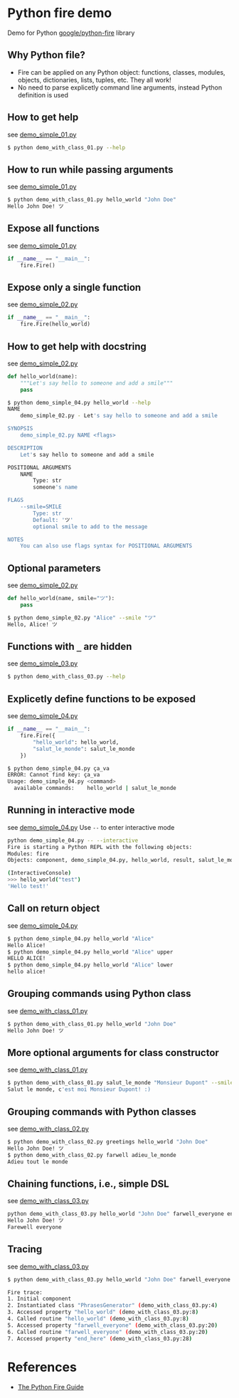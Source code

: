 # Python fire demo

Demo for Python [google/python-fire](https://github.com/google/python-fire) library

## Why Python file?
* Fire can be applied on any Python object: functions, classes, modules, objects, dictionaries, lists, tuples, etc. They all work!
* No need to parse explicetly command line arguments, instead Python definition is used

## How to get help
see [demo_simple_01.py](demo_simple_01.py)
```bash
$ python demo_with_class_01.py --help
```


## How to run while passing arguments
see [demo_simple_01.py](demo_simple_01.py)
```bash
$ python demo_with_class_01.py hello_world "John Doe"
Hello John Doe! ツ
```

## Expose all functions
see [demo_simple_01.py](demo_simple_01.py)
```python
if __name__ == "__main__":
    fire.Fire()
```

## Expose only a single function
see [demo_simple_02.py](demo_simple_02.py)
```python
if __name__ == "__main__":
    fire.Fire(hello_world)
```

## How to get help with docstring
see [demo_simple_02.py](demo_simple_02.py)
```python
def hello_world(name):
    """Let's say hello to someone and add a smile"""
    pass
```

```bash
$ python demo_simple_04.py hello_world --help
NAME
    demo_simple_02.py - Let's say hello to someone and add a smile

SYNOPSIS
    demo_simple_02.py NAME <flags>

DESCRIPTION
    Let's say hello to someone and add a smile

POSITIONAL ARGUMENTS
    NAME
        Type: str
        someone's name

FLAGS
    --smile=SMILE
        Type: str
        Default: 'ツ'
        optional smile to add to the message

NOTES
    You can also use flags syntax for POSITIONAL ARGUMENTS
```

## Optional parameters
see [demo_simple_02.py](demo_simple_02.py)
```python
def hello_world(name, smile="ツ"):
    pass
```

```bash
$ python demo_simple_02.py "Alice" --smile "ツ"
Hello, Alice! ツ
```

## Functions with `_` are hidden
see [demo_simple_03.py](demo_simple_03.py)
```bash
$ python demo_with_class_03.py --help
```

## Explicetly define functions to be exposed
see [demo_simple_04.py](demo_simple_04.py)
```python
if __name__ == "__main__":
    fire.Fire({
        "hello_world": hello_world,
        "salut_le_monde": salut_le_monde
    })
```

```bash
$ python demo_simple_04.py ça_va
ERROR: Cannot find key: ça_va
Usage: demo_simple_04.py <command>
  available commands:    hello_world | salut_le_monde
```

## Running in interactive mode
see [demo_simple_04.py](demo_simple_04.py)
Use `--` to enter interactive mode 
```bash
python demo_simple_04.py -- --interactive
Fire is starting a Python REPL with the following objects:
Modules: fire
Objects: component, demo_simple_04.py, hello_world, result, salut_le_monde, trace, ça_va

(InteractiveConsole)
>>> hello_world("test")
'Hello test!'
```

## Call on return object
see [demo_simple_04.py](demo_simple_04.py)
```bash
$ python demo_simple_04.py hello_world "Alice"
Hello Alice!
$ python demo_simple_04.py hello_world "Alice" upper
HELLO ALICE!
$ python demo_simple_04.py hello_world "Alice" lower
hello alice!
```

## Grouping commands using Python class
see [demo_with_class_01.py](demo_with_class_01.py)
```bash
$ python demo_with_class_01.py hello_world "John Doe"
Hello John Doe! ツ
```

## More optional arguments for class constructor
see [demo_with_class_01.py](demo_with_class_01.py)
```bash
$ python demo_with_class_01.py salut_le_monde "Monsieur Dupont" --smile ":)"
Salut le monde, c'est moi Monsieur Dupont! :)
```

## Grouping commands with Python classes
see [demo_with_class_02.py](demo_with_class_02.py)
```bash
$ python demo_with_class_02.py greetings hello_world "John Doe"
Hello John Doe! ツ
$ python demo_with_class_02.py farwell adieu_le_monde
Adieu tout le monde
```

## Chaining functions, i.e., simple DSL
see [demo_with_class_03.py](demo_with_class_03.py)
```bash
python demo_with_class_03.py hello_world "John Doe" farwell_everyone end_here
Hello John Doe! ツ
Farewell everyone
```

## Tracing
see [demo_with_class_03.py](demo_with_class_03.py)
```bash
$ python demo_with_class_03.py hello_world "John Doe" farwell_everyone end_here -- --trace

Fire trace:
1. Initial component
2. Instantiated class "PhrasesGenerator" (demo_with_class_03.py:4)
3. Accessed property "hello_world" (demo_with_class_03.py:8)
4. Called routine "hello_world" (demo_with_class_03.py:8)
5. Accessed property "farwell_everyone" (demo_with_class_03.py:20)
6. Called routine "farwell_everyone" (demo_with_class_03.py:20)
7. Accessed property "end_here" (demo_with_class_03.py:28)
```

# References
* [The Python Fire Guide](https://github.com/google/python-fire/blob/master/docs/guide.md)
